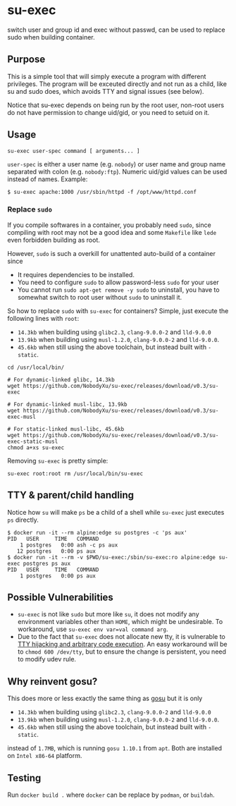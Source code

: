 # su-exec
switch user and group id and exec without passwd, can be used to replace sudo when building container.

## Purpose

This is a simple tool that will simply execute a program with different
privileges. The program will be exceuted directly and not run as a child,
like su and sudo does, which avoids TTY and signal issues (see below).

Notice that su-exec depends on being run by the root user, non-root
users do not have permission to change uid/gid, or you need to setuid on it.

## Usage

```shell
su-exec user-spec command [ arguments... ]
```

`user-spec` is either a user name (e.g. `nobody`) or user name and group
name separated with colon (e.g. `nobody:ftp`). Numeric uid/gid values
can be used instead of names. Example:

```shell
$ su-exec apache:1000 /usr/sbin/httpd -f /opt/www/httpd.conf
```

### Replace `sudo`

If you compile softwares in a container, you probably need `sudo`, since compiling with root may not be
a good idea and some `Makefile` like `lede` even forbidden building as root.

However, `sudo` is such a overkill for unattented auto-build of a container since
 - It requires dependencies to be installed.
 - You need to configure `sudo` to allow password-less `sudo` for your user
 - You cannot run `sudo apt-get remove -y sudo` to uninstall, you have to somewhat switch to root user without `sudo`
 to uninstall it.

So how to replace `sudo` with `su-exec` for containers? Simple, just execute the following lines with `root`:


 - `14.3kb` when building using `glibc2.3`, `clang-9.0.0-2` and `lld-9.0.0` 
 - `13.9kb` when building using `musl-1.2.0`, `clang-9.0.0-2` and `lld-9.0.0`.
 - `45.6kb` when still using the above toolchain, but instead built with `-static`.

```
cd /usr/local/bin/

# For dynamic-linked glibc, 14.3kb
wget https://github.com/NobodyXu/su-exec/releases/download/v0.3/su-exec

# For dynamic-linked musl-libc, 13.9kb
wget https://github.com/NobodyXu/su-exec/releases/download/v0.3/su-exec-musl

# For static-linked musl-libc, 45.6kb
wget https://github.com/NobodyXu/su-exec/releases/download/v0.3/su-exec-static-musl
chmod a+xs su-exec
```

Removing `su-exec` is pretty simple:

```
su-exec root:root rm /usr/local/bin/su-exec
```

## TTY & parent/child handling

Notice how `su` will make `ps` be a child of a shell while `su-exec`
just executes `ps` directly.

```shell
$ docker run -it --rm alpine:edge su postgres -c 'ps aux'
PID   USER     TIME   COMMAND
    1 postgres   0:00 ash -c ps aux
   12 postgres   0:00 ps aux
$ docker run -it --rm -v $PWD/su-exec:/sbin/su-exec:ro alpine:edge su-exec postgres ps aux
PID   USER     TIME   COMMAND
    1 postgres   0:00 ps aux
```

## Possible Vulnerabilities

 - `su-exec` is not like `sudo` but more like `su`, it does not modify any environment variables other than `HOME`, which might be undesirable.
 To workaround, use `su-exec env var=val command arg`.
 - Due to the fact that `su-exec` does not allocate new tty, it is vulnerable to [TTY hijacking and arbitrary code execution][1].
 An easy workaround will be to `chmod 600 /dev/tty`, but to ensure the change is persistent, you need to modify udev rule.

## Why reinvent gosu?

This does more or less exactly the same thing as [gosu](https://github.com/tianon/gosu)
but it is only

 - `14.3kb` when building using `glibc2.3`, `clang-9.0.0-2` and `lld-9.0.0` 
 - `13.9kb` when building using `musl-1.2.0`, `clang-9.0.0-2` and `lld-9.0.0`.
 - `45.6kb` when still using the above toolchain, but instead built with `-static`.

instead of `1.7MB`, which is running `gosu 1.10.1` from `apt`.
Both are installed on `Intel x86-64` platform.

[1]: https://ruderich.org/simon/notes/su-sudo-from-root-tty-hijacking

## Testing

Run `docker build .` where `docker` can be replace by `podman`, or `buildah`.
